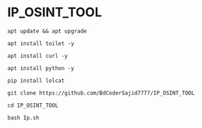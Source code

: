 # IP_OSINT_TOOL
```
apt update && apt upgrade
```
```
apt install toilet -y
```
```
apt install curl -y
```
```
apt install python -y
```
```
pip install lolcat
```
```
git clone https://github.com/BdCoderSajid7777/IP_OSINT_TOOL
```
```
cd IP_OSINT_TOOL
```
```
bash Ip.sh
```
